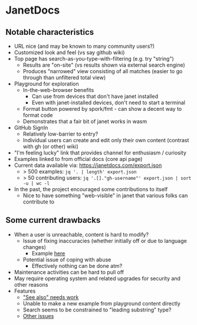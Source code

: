 # JanetDocs

## Notable characteristics

* URL nice (and may be known to many community users?)
* Customized look and feel (vs say github wiki)
* Top page has search-as-you-type-with-filtering (e.g. try "string")
  * Results are "on-site" (vs results shown via external search
    engine)
  * Produces "narrowed" view consisting of all matches (easier to go
    through than unfiltered total view)
* Playground for exploration
  * In-the-web-browser benefits
    * Can use from devices that don't have janet installed
    * Even with janet-installed devices, don't need to start a
      terminal
  * Format button powered by spork/fmt - can show a decent way to
    format code
  * Demonstrates that a fair bit of janet works in wasm
* GitHub SignIn
  * Relatively low-barrier to entry?
  * Individual users can create and edit only their own content
    (contrast with gh (or other) wiki)
* "I'm feeling lucky" link that provides channel for enthusiasm /
  curiosity
* Examples linked to from official docs (core api page)
* Current data available via: https://janetdocs.com/export.json
  * \> 500 examples: `jq '. | length' export.json`
  * \> 50 contributing users: `jq '.[]."gh-username"' export.json | sort -u | wc -l`
* In the past, the project encouraged some contributions to itself
  * Nice to have something "web-visible" in janet that various folks
    can contribute to

## Some current drawbacks

* When a user is unreachable, content is hard to modify?
  * Issue of fixing inaccuracies (whether initially off or due to
    language changes)
    * Example [here](https://github.com/swlkr/janetdocs/issues/50)
  * Potential issue of coping with abuse
    * Effectively nothing can be done atm?
* Maintenance activities can be hard to pull off
* May require operating system and related upgrades for security and
  other reasons
* Features
  * ["See also" needs
    work](https://github.com/swlkr/janetdocs/issues/40)
  * Unable to make a new example from playground content directly
  * Search seems to be constrained to "leading substring" type?
  * [Other issues](https://github.com/swlkr/janetdocs/issues)

